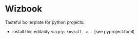 # Wizbook 
Tasteful boilerplate for python projects. 

- install this editably via `pip install -e .` (see pyproject.toml)

